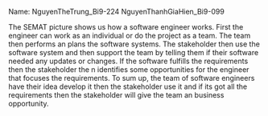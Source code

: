 
Name: NguyenTheTrung_Bi9-224
      NguyenThanhGiaHien_Bi9-099

The SEMAT picture shows us how a software engineer works. 
First the engineer can work as an individual or do the project as a team. 
The team then performs an plans the software systems. 
The stakeholder then use the software system and then support the team by telling them if their software needed any updates or changes. If the software fulfills the requirements then the stakeholder the n identifies some opportunities for the engineer that focuses the requirements.
To sum up, the team of software engineers have their idea develop it then the stakeholder use it and if its got all the requirements then the stakeholder will give the team an business opportunity. 
